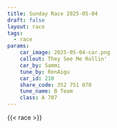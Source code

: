 ```yaml
---
title: Sunday Race 2025-05-04
draft: false
layout: race
tags:
  - race
params:
    car_image: 2025-05-04-car.png
    callout: They See Me Rollin'
    car_by: Sammi
    tune_by: RenAigu
    car_id: 210
    share_code: 352 751 070
    tune_name: B Team
    class: A 707
---
```


{{< race >}}
